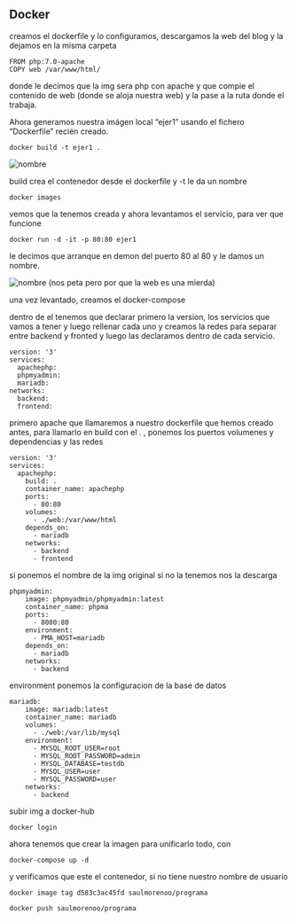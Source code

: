 ## Docker

creamos el dockerfile y lo configuramos, descargamos la web del blog y la dejamos en la misma carpeta

~~~
FROM php:7.0-apache
COPY web /var/www/html/
~~~

donde le decimos que la img sera php con apache y que compie el contenido de web (donde se aloja nuestra web) y la pase a la ruta donde el trabaja.

Ahora generamos nuestra imágen local “ejer1” usando el fichero “Dockerfile” recién creado.

~~~
docker build -t ejer1 .
~~~


![nombre](img/1.png)

build crea el contenedor desde el dockerfile y -t le da un nombre

~~~
docker images
~~~

vemos que la tenemos creada y ahora levantamos el servicio, para ver que funcione

~~~
docker run -d -it -p 80:80 ejer1
~~~

le decimos que arranque en demon del puerto 80 al 80 y le damos un nombre.


![nombre](img/2.png)
(nos peta pero por que la web es una mierda)

una vez levantado, creamos el docker-compose

dentro de el tenemos que declarar primero la version, los servicios que vamos a tener y luego rellenar cada uno y creamos la redes para separar entre backend y fronted y luego las declaramos dentro de cada servicio.


~~~
version: '3'
services: 
  apachephp: 
  phpmyadmin:   
  mariadb:
networks:
  backend:
  frontend:
~~~

primero apache que llamaremos a nuestro dockerfile que hemos creado antes, para llamarlo en build con el . , ponemos los puertos volumenes y dependencias y las redes 

~~~
version: '3'
services: 
  apachephp:
    build: .
    container_name: apachephp
    ports:
      - 80:80
    volumes:
      - ./web:/var/www/html
    depends_on:
      - mariadb
    networks:
      - backend
      - frontend

~~~

si ponemos el nombre de la img original si no la tenemos nos la descarga

~~~
phpmyadmin: 
    image: phpmyadmin/phpmyadmin:latest
    container_name: phpma
    ports:
      - 8080:80
    environment:
      - PMA_HOST=mariadb
    depends_on:
      - mariadb
    networks:
      - backend
~~~

environment ponemos la configuracion de la base de datos

~~~
mariadb:
    image: mariadb:latest
    container_name: mariadb
    volumes: 
      - ./web:/var/lib/mysql
    environment:
      - MYSQL_ROOT_USER=root
      - MYSQL_ROOT_PASSWORD=admin
      - MYSQL_DATABASE=testdb
      - MYSQL_USER=user
      - MYSQL_PASSWORD=user
    networks:
      - backend
~~~

subir img a docker-hub
~~~
docker login
~~~

ahora tenemos que crear la imagen para unificarlo todo, con

~~~
docker-compose up -d
~~~

y verificamos que este el contenedor, si no tiene nuestro nombre de usuario

~~~
docker image tag d583c3ac45fd saulmorenoo/programa
~~~

~~~
docker push saulmorenoo/programa
~~~